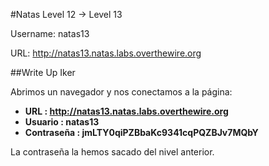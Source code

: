 #Natas Level 12 → Level 13

Username: natas13

URL:      http://natas13.natas.labs.overthewire.org

##Write Up Iker

Abrimos un navegador y nos conectamos a la página: 

- **URL        : http://natas13.natas.labs.overthewire.org** 
- **Usuario    : natas13**
- **Contraseña : jmLTY0qiPZBbaKc9341cqPQZBJv7MQbY**

La contraseña la hemos sacado del nivel anterior.



 












 




